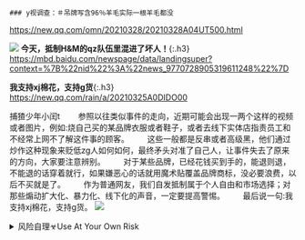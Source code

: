 ```note
### y视调查：＃吊牌写含96％羊毛实际一根羊毛都没
```
https://new.qq.com/omn/20210328/20210328A04UT500.html

![](http://wx2.sinaimg.cn/large/d8b41602gy1gowg0hq0f2j20h10bk48f.jpg)
**今天，抵制H&M的qz队伍里混进了坏人！**{:.h3}<br>
https://mbd.baidu.com/newspage/data/landingsuper?context=%7B%22nid%22%3A%22news_9770728905319611248%22%7D

**我支持xj棉花，支持g货**{:.h3}<br>
https://new.qq.com/rain/a/20210325A0DIDO00

捕猹少年小闰t
　　参照以往类似事件的走向，近期可能会出现一两个这样的视频或者图片，例如:烧自己买的某品牌衣服或者鞋子，或者去线下实体店指责员工和不经常上网不了解这件事的顾客。
　　这些一般都是反串或者高级黑，他们通过炒作这种现象来贬低zg人如何如何，最终矛头对准了自己人，让事件失去了原来的方向，大家要注意辨别。
　　对于某些品牌，已经花钱买到手的，能退则退，不能退的话穿着就行，如果嫌恶心的话就用魔术贴覆盖品牌商标，没必要浪费，以后不买就是了。
　　作为普通网友，我们自发抵制属于个人自由和市场选择；对那些煽动扩大化、暴力化、线下化的声音，一定要提高警惕。
　　最后说一句:我支持xj棉花，支持g货。
![](https://inews.gtimg.com/newsapp_bt/0/13334470232/1000)

<details>
	<summary>风险自理☣Use At Your Own Risk</summary>
	<pre>

zg大使应约赴法gw交b交涉，媒体披露现场“火药味十足
https://baijiahao.baidu.com/s?id=1695173821537579921

他们在意s形态着魔的z客和媒体裹挟下，根本不在乎事实的经纬，只要zz的正确。对于这种具有病态心理的sh绝不能惯着，一惯着他们就会疯得更厉害。

	</pre>

</details>

